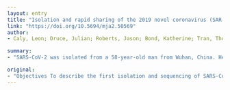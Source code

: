 ```yaml
---
layout: entry
title: "Isolation and rapid sharing of the 2019 novel coronavirus (SAR-CoV-2) from the first patient diagnosed with COVID-19 in Australia"
link: "https://doi.org/10.5694/mja2.50569"
author:
- Caly, Leon; Druce, Julian; Roberts, Jason; Bond, Katherine; Tran, Thomas; Kostecki, Renata; Yoga, Yano; Naughton, William; Taiaroa, George; Seemann, Torsten; Schultz, Mark B.; Howden, Benjamin P.; Korman, Tony M.; Lewin, Sharon R.; Williamson, Deborah A.; Catton, Mike G.

summary:
- "SARS-CoV-2 was isolated from a 58-year-old man from Wuhan, China. He arrived in Melbourne on 19 January 2020 with fever, cough, and progressive dyspnoea. Objectives To describe the first isolation and sequencing of the virus in Australia. Inoculation of Vero/hSLAM cells with material from the nasopharyngeal swab led to the isolation of SARS. The isolate exhibited greater than 99."

original:
- "Objectives To describe the first isolation and sequencing of SARS-CoV-2 in Australia and rapid sharing of the isolate. Setting SARS-CoV-2 was isolated from a 58-year-old man from Wuhan, China who arrived in Melbourne on 19 January 2020 and was admitted to the Monash Medical Centre, Melbourne from the emergency department on 24 January 2020 with fever, cough, and progressive dyspnoea. Major outcomes Clinical course and laboratory features of the first reported case of COVID-19 (the illness caused by SARS-CoV-2) in Australia; isolation, whole genome sequencing, imaging, and rapid sharing of virus from the patient. Results A nasopharyngeal swab and sputum collected when the patient presented to hospital were each positive for SARS-CoV-2 (reverse transcription polymerase chain reaction). Inoculation of Vero/hSLAM cells with material from the nasopharyngeal swab led to the isolation of SARS-CoV-2 virus in culture. Electron microscopy of the supernatant confirmed the presence of virus particles with morphology characteristic of viruses of the family Coronaviridae. Whole genome sequencing of the viral isolate and phylogenetic analysis indicated the isolate exhibited greater than 99.99% sequence identity with other publicly available SARS-CoV-2 genomes. Within 24 hours of isolation, the first Australian SARS-CoV-2 isolate was shared with local and overseas reference laboratories and major North American and European culture collections. Conclusions The ability to rapidly identify, propagate, and internationally share our SARS-CoV-2 isolate is an important step in collaborative scientific efforts to deal effectively with this international public health emergency by developing better diagnostic procedures, vaccine candidates, and antiviral agents."
---
```



